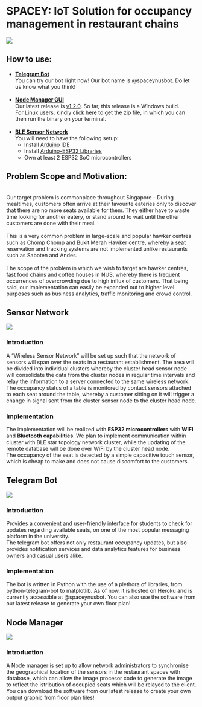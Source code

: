 # SPACEY: IoT Solution for occupancy management in restaurant chains
![](https://img.theculturetrip.com/wp-content/uploads/2018/05/de4wxm.jpg)


## How to use:
* [**Telegram Bot**](https://github.com/kaiwen98/spacey/tree/master/Server)
  <br>You can try our bot right now! Our bot name is @spaceynusbot. Do let us know what you think! </br><br/>
* [**Node Manager GUI**](https://github.com/kaiwen98/spacey/tree/master/Spacey%20API)
<br>Our latest release is [v1.2.0](https://github.com/kaiwen98/spacey/releases/tag/1.2.0). So far, this release is a Windows build. </br>For Linux users, kindly [click here](https://github.com/kaiwen98/spacey/archive/master.zip) to get the zip file, in which you can then run the binary on your terminal.<br/><br/>
* [**BLE Sensor Network**](https://github.com/kaiwen98/spacey/tree/master/Sensor%20Network/SpaceyNodes)
<br>You will need to have the following setup:</br>
  * Install [Arduino IDE](https://www.arduino.cc/en/main/software)
  * Install [Arduino-ESP32 Libraries](https://github.com/espressif/arduino-esp32)
  * Own at least 2 ESP32 SoC microcontrollers

## Problem Scope and Motivation:
  <p><br> Our target problem is commonplace throughout Singapore - During mealtimes, customers often arrive at their favourite eateries only to discover that there are no more seats available for them. They either have to waste time looking for another eatery, or stand around to wait until the other customers are done with their meal. </br>
  <br> This is a very common problem in large-scale and popular hawker centres such as Chomp Chomp and Bukit Merah Hawker centre, whereby a seat reservation and tracking systems are not implemented unlike restaurants such as Saboten and Andes. </br>
 	<br> The scope of the problem in which we wish to target  are hawker centres, fast food chains and coffee houses in NUS, whereby there is frequent occurrences of overcrowding due to high influx of customers. That being said, our implementation can easily be expanded out to higher level purposes such as business analytics, traffic monitoring and crowd control. </br> 
  

## Sensor Network
![](https://cdn-reichelt.de/bilder/web/xxl_ws/A300/SBC-NODEMCU-ESP32-01.png)
### Introduction
   A “Wireless Sensor Network” will be set up such that the network of sensors will span over the seats in a restaurant establishment. The area will be divided into individual clusters whereby the cluster head sensor node will consolidate the data from the cluster nodes in regular time intervals and relay the information to a server connected to the same wireless network.
  <br> The occupancy status of a table is monitored by contact sensors attached to each seat around the table, whereby a customer sitting on it will trigger a change in signal sent from the cluster sensor node to the cluster head node. </br>
  
### Implementation
  The implementation will be realized with **ESP32 microcontrollers** with **WIFI** and **Bluetooth capabilities**. We plan to implement communication within cluster with BLE star topology network cluster, while the updating of the remote database will be done over WiFi by the cluster head node. 
  <br>The occupancy of the seat is detected by a simple capacitive touch sensor, which is cheap to make and does not cause discomfort to the customers.  </br>

## Telegram Bot
![](https://lh3.googleusercontent.com/ZU9cSsyIJZo6Oy7HTHiEPwZg0m2Crep-d5ZrfajqtsH-qgUXSqKpNA2FpPDTn-7qA5Q)
### Introduction
Provides a convenient and user-friendly interface for students to check for updates regarding available seats, on one of the most popular messaging platform in the university. 
<br>The telegram bot offers not only restaurant occupancy updates, but also provides notification services and data analytics features for business owners and casual users alike.</br>
  
### Implementation
  The bot is written in Python with the use of a plethora of libraries, from python-telegram-bot to matplotlib. As of now, it is hosted on Heroku and is currently accessible at @spaceynusbot. You can also use the software from our latest release to generate your own floor plan!
  
## Node Manager
<img src = https://github.com/kaiwen98/spacey/blob/master/images/gui%20scrnshot.png>

### Introduction
   A Node manager is set up to allow network administrators to synchronise the geographical location of the sensors in the restaurant spaces with database, which can allow the image procesor code to generate the image to reflect the istribution of occupied seats which will be relayed to the client.
  <br> You can download the software from our latest release to create your own output graphic from floor plan files! </br>


  
  
